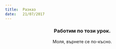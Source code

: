 ```yaml
---
title:  Разказ
date:   21/07/2017
---
```


### <center>Работим по този урок.</center>
<center>Моля, върнете се по-късно.</center>